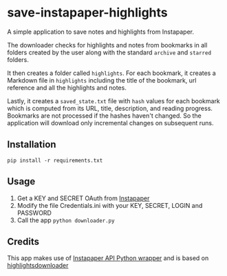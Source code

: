 # save-instapaper-highlights

A simple application to save notes and highlights from Instapaper.

The downloader checks for highlights and notes from bookmarks in all folders created by the user along with the standard `archive` and `starred` folders.

It then creates a folder called `highlights`. For each bookmark, it creates a Markdown file in `highlights` including the title of the bookmark, url reference and all the highlights and notes.

Lastly, it creates a `saved_state.txt` file with `hash` values for each bookmark which is computed from its URL, title, description, and reading progress. Bookmarks are not processed if the hashes haven't changed. So the application will download only incremental changes on subsequent runs.

## Installation

```
pip install -r requirements.txt
```

## Usage

1. Get a KEY and SECRET OAuth from [Instapaper](https://www.instapaper.com/main/request_oauth_consumer_token)
2. Modify the file Credentials.ini with your KEY, SECRET, LOGIN and PASSWORD
3. Call the app `python downloader.py`

## Credits

 This app makes use of [Instapaper API Python wrapper](https://github.com/rsgalloway/instapaper) and is based on [highlightsdownloader](https://github.com/alberto-old/highlightsdownloader)

